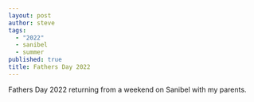```yaml
---
layout: post
author: steve
tags:
  - "2022"
  - sanibel
  - summer
published: true
title: Fathers Day 2022
---
```

Fathers Day 2022 returning from a weekend on Sanibel with my parents.



